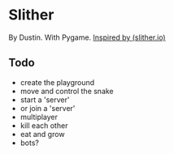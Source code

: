 # Slither

By Dustin. With Pygame.
[Inspired by (slither.io)](https://slither.io)

## Todo

- create the playground
- move and control the snake
- start a 'server'
- or join a 'server'
- multiplayer
- kill each other
- eat and grow
- bots?
